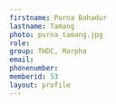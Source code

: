 ```yaml
---
firstname: Purna Bahadur 
lastname: Tamang
photo: purna_tamang.jpg
role: 
group: THDC, Marpha
email: 
phonenumber: 
memberid: 53
layout: profile
---
```

